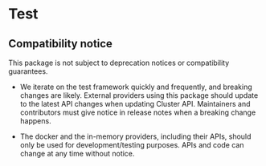 # Test

## Compatibility notice

This package is not subject to deprecation notices or compatibility guarantees.

- We iterate on the test framework quickly and frequently, and breaking changes are likely. External providers using this package should update to the latest API changes when updating Cluster API. Maintainers and contributors must give notice in release notes when a breaking change happens.

- The docker and the in-memory providers, including their APIs, should only be used for development/testing purposes. APIs and code can change at any time without notice.
